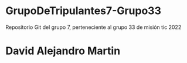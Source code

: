 # GrupoDeTripulantes7-Grupo33
Repositorio Git del grupo 7, perteneciente al grupo 33 de misión tic 2022
# David Alejandro Martin
